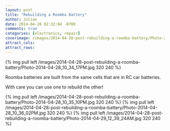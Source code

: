 ```yaml
---
layout: post
title: "Rebuilding a Roomba Battery"
author: Julian
date: 2014-04-28 02:32:04 -0700
comments: true
categories: [electronics, repair]
coverimage: /images/2014-04-28-post-rebuilding-a-roomba-battery/Photo-2014-04-29_12_39_24AM.jpg
attract_cols:
attract_rows:
---
```

{% img pull left /images/2014-04-28-post-rebuilding-a-roomba-battery/Photo-2014-04-28_10_34_17PM.jpg 320 240 %}

Roomba batteries are built from the same cells that are in RC car batteries.

With care you can use one to rebuild the other!

<!-- more -->

{% img pull left /images/2014-04-28-post-rebuilding-a-roomba-battery/Photo-2014-04-28_10_35_10PM.jpg 320 240 %}
{% img pull left /images/2014-04-28-post-rebuilding-a-roomba-battery/Photo-2014-04-28_10_36_02PM.jpg 320 240 %}
{% img pull left /images/2014-04-28-post-rebuilding-a-roomba-battery/Photo-2014-04-29_12_39_24AM.jpg 320 240 %}
